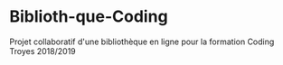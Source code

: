 # Biblioth-que-Coding
Projet collaboratif d'une bibliothèque en ligne pour la formation Coding Troyes 2018/2019
